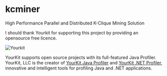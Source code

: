 # kcminer
High Performance Parallel and Distributed K-Clique Mining Solution


I should thank Yourkit for supporting this project by providing an opensource free licence. 

![Yourkit](https://www.yourkit.com/images/yklogo.png) 

YourKit supports open source projects with its full-featured Java Profiler.
YourKit, LLC is the creator of [YourKit Java Profiler](https://www.yourkit.com/java/profiler/)
and [YourKit .NET Profiler](https://www.yourkit.com/.net/profiler/),
innovative and intelligent tools for profiling Java and .NET applications.
